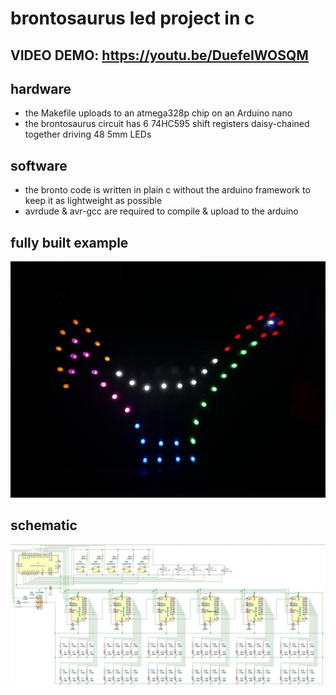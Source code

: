 # brontosaurus led project in c
## VIDEO DEMO: https://youtu.be/DuefeIWOSQM

## hardware
- the Makefile uploads to an atmega328p chip on an Arduino nano
- the brontosaurus circuit has 6 74HC595 shift registers daisy-chained together driving 48 5mm LEDs
## software
- the bronto code is written in plain c without the arduino framework to keep it as lightweight as possible
- avrdude & avr-gcc are required to compile & upload to the arduino

## fully built example
![image](./z_docs/img/ref.png)

## schematic
![image](https://github.com/jdetok/bronto-arduino/blob/main/bronto_schematic.jpg?raw=true)